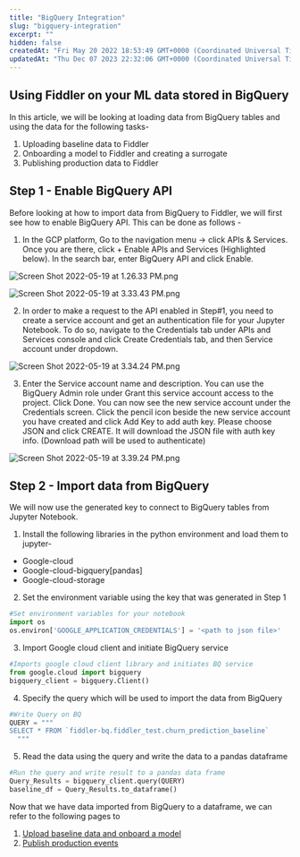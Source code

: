 ```yaml
---
title: "BigQuery Integration"
slug: "bigquery-integration"
excerpt: ""
hidden: false
createdAt: "Fri May 20 2022 18:53:49 GMT+0000 (Coordinated Universal Time)"
updatedAt: "Thu Dec 07 2023 22:32:06 GMT+0000 (Coordinated Universal Time)"
---
```

## Using Fiddler on your ML data stored in BigQuery

In this article, we will be looking at loading data from BigQuery tables and using the data for the following tasks-

1. Uploading baseline data to Fiddler
2. Onboarding a model to Fiddler and creating a surrogate
3. Publishing production data to Fiddler

## Step 1 - Enable BigQuery API

Before looking at how to import data from BigQuery to Fiddler, we will first see how to enable BigQuery API. This can be done as follows - 

1. In the GCP platform, Go to the navigation menu -> click APIs & Services. Once you are there, click + Enable APIs and Services (Highlighted below). In the search bar, enter BigQuery API and click Enable.

![](https://files.readme.io/75ca647-Screen_Shot_2022-05-19_at_1.26.33_PM.png "Screen Shot 2022-05-19 at 1.26.33 PM.png")

![](https://files.readme.io/3dd5deb-Screen_Shot_2022-05-19_at_3.33.43_PM.png "Screen Shot 2022-05-19 at 3.33.43 PM.png")

2. In order to make a request to the API enabled in Step#1, you need to create a service account and get an authentication file for your Jupyter Notebook. To do so, navigate to the Credentials tab under APIs and Services console and click Create Credentials tab, and then Service account under dropdown.

![](https://files.readme.io/ea63eca-Screen_Shot_2022-05-19_at_3.34.24_PM.png "Screen Shot 2022-05-19 at 3.34.24 PM.png")

3. Enter the Service account name and description. You can use the BigQuery Admin role under Grant this service account access to the project. Click Done. You can now see the new service account under the Credentials screen. Click the pencil icon beside the new service account you have created and click Add Key to add auth key. Please choose JSON and click CREATE. It will download the JSON file with auth key info. (Download path will be used to authenticate)

![](https://files.readme.io/662315e-Screen_Shot_2022-05-19_at_3.39.24_PM.png "Screen Shot 2022-05-19 at 3.39.24 PM.png")

## Step 2 - Import data from BigQuery

We will now use the generated key to connect to BigQuery tables from Jupyter Notebook. 

1. Install the following libraries in the python environment and load them to jupyter-

- Google-cloud
- Google-cloud-bigquery[pandas]
- Google-cloud-storage

2. Set the environment variable using the key that was generated in Step 1

```python
#Set environment variables for your notebook
import os
os.environ['GOOGLE_APPLICATION_CREDENTIALS'] = '<path to json file>'
```

3. Import Google cloud client and initiate BigQuery service

```python
#Imports google cloud client library and initiates BQ service
from google.cloud import bigquery
bigquery_client = bigquery.Client()
```

4. Specify the query which will be used to import the data from BigQuery

```python
#Write Query on BQ
QUERY = """
SELECT * FROM `fiddler-bq.fiddler_test.churn_prediction_baseline` 
  """
```

5. Read the data using the query and write the data to a pandas dataframe

```python
#Run the query and write result to a pandas data frame
Query_Results = bigquery_client.query(QUERY)
baseline_df = Query_Results.to_dataframe()
```

Now that we have data imported from BigQuery to a dataframe, we can refer to the following pages to

1. [Upload baseline data and onboard a model ](doc:uploading-a-baseline-dataset)
2. [Publish production events ](doc:publishing-batches-of-events)
